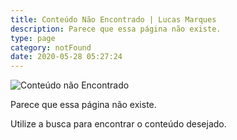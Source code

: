 ```yaml
---
title: Conteúdo Não Encontrado | Lucas Marques
description: Parece que essa página não existe.
type: page
category: notFound
date: 2020-05-28 05:27:24
---
```


![Conteúdo não Encontrado](https://media.giphy.com/media/14uQ3cOFteDaU/giphy.gif "Conteúdo não Encontrado")

Parece que essa página não existe.

Utilize a busca para encontrar o conteúdo desejado.
